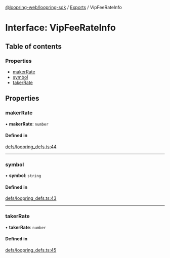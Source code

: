 [@loopring-web/loopring-sdk](../README.md) / [Exports](../modules.md) / VipFeeRateInfo

# Interface: VipFeeRateInfo

## Table of contents

### Properties

- [makerRate](VipFeeRateInfo.md#makerrate)
- [symbol](VipFeeRateInfo.md#symbol)
- [takerRate](VipFeeRateInfo.md#takerrate)

## Properties

### makerRate

• **makerRate**: `number`

#### Defined in

[defs/loopring_defs.ts:44](https://github.com/Loopring/loopring_sdk/blob/81e0b16/src/defs/loopring_defs.ts#L44)

___

### symbol

• **symbol**: `string`

#### Defined in

[defs/loopring_defs.ts:43](https://github.com/Loopring/loopring_sdk/blob/81e0b16/src/defs/loopring_defs.ts#L43)

___

### takerRate

• **takerRate**: `number`

#### Defined in

[defs/loopring_defs.ts:45](https://github.com/Loopring/loopring_sdk/blob/81e0b16/src/defs/loopring_defs.ts#L45)
